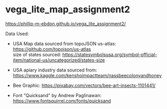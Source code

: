 # vega_lite_map_assignment2

https://phillip-m-ebdon.github.io/vega_lite_assignment2/

Data Used:
* USA Map data sourced from topoJSON us-atlas: https://github.com/topojson/us-atlas  
size of states sourced: https://statesymbolsusa.org/symbol-official-item/national-us/uncategorized/states-size

* USA apiary industry data sourced from: https://www.kaggle.com/kenshoimpactteam/nassbeecolonyandhoney

* Bee Graphic: https://pixabay.com/vectors/bee-art-insects-1101441/ 

* Font "Quicksand" by Andrew Paglinawan: https://www.fontsquirrel.com/fonts/quicksand

    
